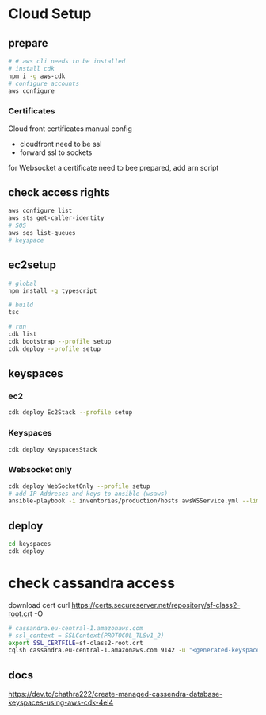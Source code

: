 # Cloud Setup

## prepare

``` bash
# # aws cli needs to be installed
# install cdk
npm i -g aws-cdk
# configure accounts
aws configure
```

### Certificates

Cloud front certificates manual config  

* cloudfront need to be ssl
* forward ssl to sockets
  
for Websocket a certificate need to bee prepared, add arn script

## check access rights

```bash
aws configure list
aws sts get-caller-identity
# SQS
aws sqs list-queues
# keyspace
```

## ec2setup

```bash
# global
npm install -g typescript

# build
tsc

# run
cdk list
cdk bootstrap --profile setup
cdk deploy --profile setup
```

## keyspaces

### ec2

```bash
cdk deploy Ec2Stack --profile setup
```

### Keyspaces

```bash
cdk deploy KeyspacesStack
```

### Websocket only

```bash
cdk deploy WebSocketOnly --profile setup
# add IP Addreses and keys to ansible (wsaws)
ansible-playbook -i inventories/production/hosts awsWSService.yml --limit=wsaws -e global_clean_all=true
```

## deploy

```bash
cd keyspaces
cdk deploy
```

# check cassandra access

download cert curl https://certs.secureserver.net/repository/sf-class2-root.crt -O

```bash
# cassandra.eu-central-1.amazonaws.com
# ssl_context = SSLContext(PROTOCOL_TLSv1_2)
export SSL_CERTFILE=sf-class2-root.crt
cqlsh cassandra.eu-central-1.amazonaws.com 9142 -u "<generated-keyspace-useranme>" -p "<generated-keyspace-password>" --ssl --ssl_context PROTOCOL_TLSv1_2
```

## docs

<https://dev.to/chathra222/create-managed-cassendra-database-keyspaces-using-aws-cdk-4el4>
